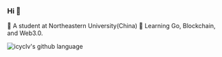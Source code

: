 ### Hi 👋
🔭 A student at Northeastern University(China)
🌱 Learning Go, Blockchain, and Web3.0.


![icyclv's github language](https://github-readme-stats.vercel.app/api/top-langs?username=icyclv&show_icons=true&hide_border=true&theme=onedark)

<!--
**icyclv/icyclv** is a ✨ _special_ ✨ repository because its `README.md` (this file) appears on your GitHub profile.

Here are some ideas to get you started:

- 🔭 I’m currently working on ...
- 🌱 I’m currently learning ...
- 👯 I’m looking to collaborate on ...
- 🤔 I’m looking for help with ...
- 💬 Ask me about ...
- 📫 How to reach me: ...
- 😄 Pronouns: ...
- ⚡ Fun fact: ...
-->
